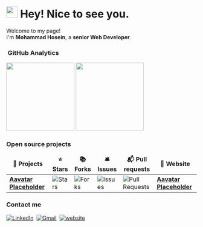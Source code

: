 <!--
**mhshariatipour1378/mhshariatipour1378** is a ✨ _special_ ✨ repository because its `README.md` (this file) appears on your GitHub profile.

Here are some ideas to get you started:

- 🔭 I’m currently working on ...
- 🌱 I’m currently learning ...
- 👯 I’m looking to collaborate on ...
- 🤔 I’m looking for help with ...
- 💬 Ask me about ...
- 📫 How to reach me: ...
- 😄 Pronouns: ...
- ⚡ Fun fact: ...
-->

<h1><img src="https://emojis.slackmojis.com/emojis/images/1531849430/4246/blob-sunglasses.gif?1531849430" width="30"/> Hey! Nice to see you.</h1>

<p>Welcome to my page! </br> I'm <b> Mohammad Hosein</b>,  a <b>senior Web Developer</b>.

###  &nbsp;GitHub Analytics
<p align="">
  <img height="180em" src="https://github-readme-stats-eight-theta.vercel.app/api?username=mhshariatipour1378&show_icons=true&theme=algolia&include_all_commits=true&count_private=true"/>
  <img height="180em" src="https://github-readme-stats-eight-theta.vercel.app/api/top-langs/?username=mhshariatipour1378&layout=compact&langs_count=8&theme=algolia"/>
</p>

<h3>Open source projects</h3>
<table>
  <thead align="center">
    <tr border: none;>
      <td><b>🎁 Projects</b></td>
      <td><b>⭐ Stars</b></td>
      <td><b>📚 Forks</b></td>
      <td><b>🛎 Issues</b></td>
      <td><b>📬 Pull requests</b></td>
      <td><b>🔗 Website</b></td>
    </tr>
  </thead>
  <tbody>
    <tr>
      <td><a href="https://github.com/mhshariatipour1378/Avatars-Placeholder"><b>Aavatar Placeholder</b></a></td>
      <td><img alt="Stars" src="https://img.shields.io/github/stars/mhshariatipour1378/Avatars-Placeholder?style=flat-square&labelColor=343b41"/></td>
      <td><img alt="Forks" src="https://img.shields.io/github/forks/mhshariatipour1378/Avatars-Placeholder?style=flat-square&labelColor=343b41"/></td>
      <td><img alt="Issues" src="https://img.shields.io/github/issues/mhshariatipour1378/Avatars-Placeholder?style=flat-square&labelColor=343b41"/></td>
      <td><img alt="Pull Requests" src="https://img.shields.io/github/issues-pr/mhshariatipour1378/Avatars-Placeholder?style=flat-square&labelColor=343b41"/></td>
      <td><a href="https://avatar-placeholder.iran.liara.run"><b>Aavatar Placeholder</b></a></td>
    </tr>
  </tbody>
</table>

<!--
<p>
  <img alt="Sass" src="https://img.shields.io/badge/-Sass-CC6699?style=flat-square&logo=sass&logoColor=white" />
  <img alt="git" src="https://img.shields.io/badge/-Git-F05032?style=flat-square&logo=git&logoColor=white" />
  <img alt="Nuxt.js" src="https://img.shields.io/badge/-Nuxt.js-00DC82?style=flat-square&logo=nuxtdotjs&logoColor=white" />
  <img alt="Vue.js" src="https://img.shields.io/badge/-Vue.js-4FC08D?style=flat-square&logo=vuedotjs&logoColor=white" />
  <img alt="Vue.js" src="https://img.shields.io/badge/-HTML-E34F26?style=flat-square&logo=html5&logoColor=white" />
  <img alt="Vue.js" src="https://img.shields.io/badge/-CSS-1572B6?style=flat-square&logo=css3&logoColor=white" />
  <img alt="Vue.js" src="https://img.shields.io/badge/-Javascript-F7DF1E?style=flat-square&logo=javascript&logoColor=gray" />
  <img alt="Vue.js" src="https://img.shields.io/badge/-Jquery-0769AD?style=flat-square&logo=jquery&logoColor=white" />
  <img alt="Vue.js" src="https://img.shields.io/badge/-Bootstrap-7952B3?style=flat-square&logo=bootstrap&logoColor=white" />
  <img alt="Vue.js" src="https://img.shields.io/badge/-Tailwind%20css-06B6D4?style=flat-square&logo=tailwindcss&logoColor=white" />
  <img alt="Vue.js" src="https://img.shields.io/badge/-Node%20js-5FA04E?style=flat-square&logo=nodedotjs&logoColor=white" />
  <img alt="Vue.js" src="https://img.shields.io/badge/-Alpinet%20js-8BC0D0?style=flat-square&logo=alpinedotjs&logoColor=white" />
  <img alt="Vue.js" src="https://img.shields.io/badge/-Figma-F24E1E?style=flat-square&logo=figma&logoColor=white" />
  <img alt="Vue.js" src="https://img.shields.io/badge/-Alpinet%20js-8BC0D0?style=flat-square&logo=alpinedotjs&logoColor=white" />
</p>
-->

<h3>Contact me</h3>
<a href="https://www.linkedin.com/in/mhshariatipour"><img src="https://img.shields.io/badge/linkedin-%230077B5.svg?&style=for-the-badge&logo=linkedin&logoColor=white" alt="LinkedIn" /></a>&nbsp;
<a href="mailto:mhshariatipour@gmail.com"><img src="https://img.shields.io/badge/gmail-%23D14836.svg?&style=for-the-badge&logo=gmail&logoColor=white" alt="Gmail"/></a>&nbsp;
<a target="_blank" href="https://mhshariatipour.ir"><img src="https://img.shields.io/badge/-WEB-FF4088?style=for-the-badge&logo=Hugo&logoColor=white" alt="website"></img></a>	
